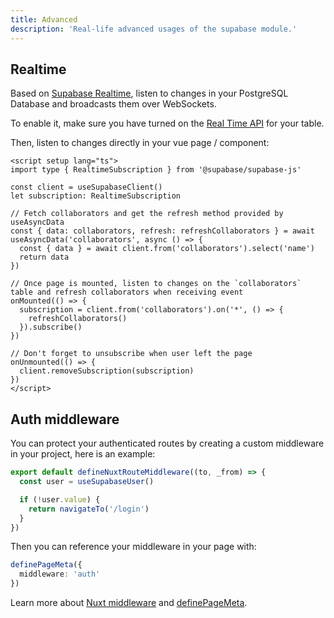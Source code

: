 ```yaml
---
title: Advanced
description: 'Real-life advanced usages of the supabase module.'
---
```


## Realtime

Based on [Supabase Realtime](https://github.com/supabase/realtime), listen to changes in your PostgreSQL Database and broadcasts them over WebSockets. 

To enable it, make sure you have turned on the [Real Time API](https://supabase.com/docs/guides/api#realtime-api-1) for your table.

Then, listen to changes directly in your vue page / component:

```vue
<script setup lang="ts">
import type { RealtimeSubscription } from '@supabase/supabase-js'

const client = useSupabaseClient()
let subscription: RealtimeSubscription

// Fetch collaborators and get the refresh method provided by useAsyncData
const { data: collaborators, refresh: refreshCollaborators } = await useAsyncData('collaborators', async () => {
  const { data } = await client.from('collaborators').select('name')
  return data
})

// Once page is mounted, listen to changes on the `collaborators` table and refresh collaborators when receiving event
onMounted(() => {
  subscription = client.from('collaborators').on('*', () => {
    refreshCollaborators()
  }).subscribe()
})

// Don't forget to unsubscribe when user left the page
onUnmounted(() => {
  client.removeSubscription(subscription)
})
</script>
```

## Auth middleware

You can protect your authenticated routes by creating a custom middleware in your project, here is an example:

```ts [middleware/auth.ts]
export default defineNuxtRouteMiddleware((to, _from) => {
  const user = useSupabaseUser()

  if (!user.value) {
    return navigateTo('/login')
  }
})
```

Then you can reference your middleware in your page with:

```ts [pages/dashboard.vue]
definePageMeta({
  middleware: 'auth'
})
```

Learn more about [Nuxt middleware](https://v3.nuxtjs.org/docs/directory-structure/middleware) and [definePageMeta](https://v3.nuxtjs.org/docs/directory-structure/pages#page-metadata).
